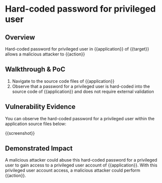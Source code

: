 # Hard-coded password for privileged user
## Overview
<!--
Provide a 1-2 sentence description - see http://cveproject.github.io/docs/content/key-details-phrasing.pdf for tips

This format is a good guide:
[VULNTYPE] in [COMPONENT] in [APPLICATION] allows [ATTACKER] to [IMPACT] via [VECTOR]


-->
Hard-coded password for privileged user in {{application}} of {{target}} allows a malicious attacker to {{action}}

## Walkthrough & PoC
<!--
Provide a step-by-step walkthrough on how to access the vulnerable injection point, and how to exploit the vulnerability.
Adding a dot-pointed walkthrough with relevant screenshots will speed triage time and result in faster rewards!

Example:

1. Login to in-scope asset at <www.bugcrowd.com/login>
1. Browse to account page
1. Modify ID token to add single quote
1. View error which states 'SQL Syntax Error'
1. Replace ID value with `1' waitfor delay '00:00:10'; `
-->

1. Navigate to the source code files of {{application}}
1. Observe that a password for a privileged user is hard-coded into the source code of {{application}} and does not require external validation


## Vulnerability Evidence
<!--
Your submission MUST include evidence of the vulnerability and not be theoretical in nature.

For a hard-coded password of a privileged user, please include a screenshot of the password within the source code of the application and some proof of the level of access that account holds.
-->

You can observe the hard-coded password for a privileged user within the application source files below:

{{screenshot}}
## Demonstrated Impact
<!--
Attempt to show that the hard-coded password for a privileged user could be used by a malicious attacker in some impactful way. If this is possible, provide a full proof-of-concept here.
-->

A malicious attacker could abuse this hard-coded password for a privileged user to gain access to a privileged user account of {{application}}. With this privileged user account access, a malicious attacker could perform {{action}}.
